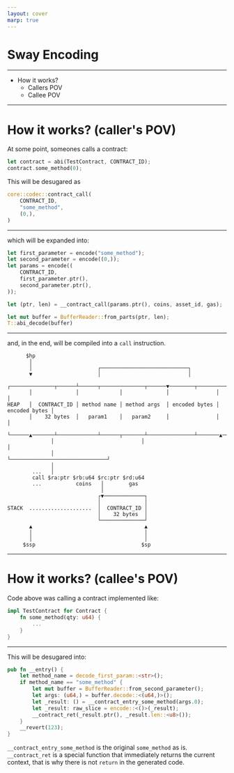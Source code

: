 ```yaml
---
layout: cover
marp: true
---
```


# Sway Encoding

---

- How it works?
    - Callers POV
    - Callee POV

---

# How it works? (caller's POV)

At some point, someones calls a contract:

```rust
let contract = abi(TestContract, CONTRACT_ID);
contract.some_method(0);
```

This will be desugared as

```rust
core::codec::contract_call(
    CONTRACT_ID,
    "some_method",
    (0,),
)
```

---

which will be expanded into:

```rust
let first_parameter = encode("some_method");
let second_parameter = encode((0,));
let params = encode((
    CONTRACT_ID,
    first_parameter.ptr(),
    second_parameter.ptr(),
));

let (ptr, len) = __contract_call(params.ptr(), coins, asset_id, gas);

let mut buffer = BufferReader::from_parts(ptr, len);
T::abi_decode(buffer)
```

---

and, in the end, will be compiled into a `call` instruction.


```
      $hp                                                                           
       │                                                                            
       │                     ┌────────────────────────────┐                         
       ▼                     │                            │                         
       ┌──────────────┬──────┴──────┬──────────────┬──────▼────────┬───────────────┐
       │              │             │              │               │               │
HEAP   │  CONTRACT_ID │ method name │ method args  │ encoded bytes │ encoded bytes │
       │    32 bytes  │   param1    │   param2     │               │               │
       └──────▲───────┴─────────────┴──────┬───────┴───────────────┴───────▲───────┘
              │                            │                               │        
              │                            └───────────────────────────────┘        
              │                                                                     
        ...   │                                                                     
        call $ra:ptr $rb:u64 $rc:ptr $rd:u64                                        
        ...           coins   │        gas                                          
                              │                                                     
                             ┌▼─────────────┐                                       
                             │              │                                       
STACK  ....................  │  CONTRACT_ID │                                       
                             │    32 bytes  │                                       
                             └──────────────┘                                       
       ▲                                    ▲                                       
       │                                    │                                       
       │                                    │                                       
     $ssp                                  $sp                                      
```

---

# How it works? (callee's POV)

Code above was calling a contract implemented like:

```rust
impl TestContract for Contract {
    fn some_method(qty: u64) {
        ...
    }
}
```

---

This will be desugared into:

```rust
pub fn __entry() {
    let method_name = decode_first_param::<str>();
    if method_name == "some_method" {
        let mut buffer = BufferReader::from_second_parameter();
        let args: (u64,) = buffer.decode::<(u64,)>();
        let _result: () = __contract_entry_some_method(args.0);
        let _result: raw_slice = encode::<()>(_result);
        __contract_ret(_result.ptr(), _result.len::<u8>());
    }
    __revert(123);
}
```

`__contract_entry_some_method` is the original `some_method` as is.  `__contract_ret` is a special function that immediately returns the current context, that is why there is not `return` in the generated code.


